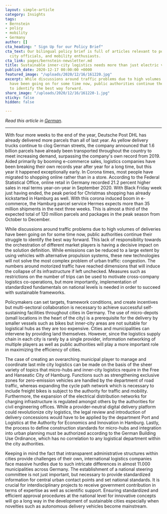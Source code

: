 ```yaml
---
layout: simple-article
category: Insights
tags:
- Bernstein
- policy
- mobility
- Germany
author: []
cta_heading: " Sign Up for our Policy Brief"
cta_text: Our bilingual policy brief is full of articles relevant to policymakers,
  city officials, and mobility enthusiasts.
cta_link: pages/bernstein-newsletter.md
title: Sustainable inner-city logistics needs more than just electric vehicles
publish_date: 2020-12-17 00:00:00 +0000
featured_image: "/uploads/2020/12/16/161220.jpg"
excerpt: While discussions around traffic problems due to high volumes of deliveries
  have been going on for some time now, public authorities continue their struggle
  to identify the best way forward.
share_image: "/uploads/2020/12/16/161220-1.jpg"
sticky: false
hidden: false

---
```

_Read this article in_ [_German_](https://bernstein-group.com/2020/12/16/nachhaltige-innerstaedtische-logistik-benoetigt-mehr-als-elektrofahrzeuge/).

***

With four more weeks to the end of the year, Deutsche Post DHL has already delivered more parcels than all of last year. As yellow delivery trucks continue to clog German streets, the company announced that 1.6 billion parcels have already been transported throughout the country to meet increasing demand, surpassing the company's own record from 2019. Aided primarily by booming e-commerce sales, logistics companies have been breaking their own records year after year for a long time, but this year it happened exceptionally early. In Corona times, most people have migrated to shopping online rather than in a store. According to the Federal Statistical Office, online retail in Germany recorded 21.2 percent higher sales in real terms year-on-year in September 2020. With Black Friday week just having ended, the peak period for Christmas shopping has already kickstarted in Hamburg as well. With this corona induced boom in e-commerce, the Hamburg parcel service Hermes expects more than 35 million shipments in the next three weeks. This is almost a third of the expected total of 120 million parcels and packages in the peak season from October to December.

While discussions around traffic problems due to high volumes of deliveries have been going on for some time now, public authorities continue their struggle to identify the best way forward. This lack of responsibility towards the orchestration of different market players is having a decisive impact on the solution definition. While emissions can be reduced to a large extent by using vehicles with alternative propulsion systems, these new technologies will not solve the most complex problem of urban traffic: congestion. The numbers around motorized traffic have reached dimensions that will induce the collapse of its infrastructure if left unchecked. Measures such as restrictions on the number of trips can be used to motivate cross-company logistics co-operations, but more importantly, implementation of standardized fundamentals on national levels is needed in order to succeed with sustainable frameworks.

Policymakers can set targets, framework conditions, and create incentives but multi-sectoral collaboration is necessary to achieve successful self-sustaining facilities throughout cities in Germany. The use of micro-depots (small locations in the heart of the city) is a prerequisite for the delivery by smaller vessels such as bikes but inner-city areas are not suitable for logistical hubs as they are too expensive. Cities and municipalities can intervene by providing land themselves. However, since the logistics supply chain in each city is rarely by a single provider, information networking of multiple players as well as public authorities will play a more important role in maximizing the efficiency of cities.

The case of creating an overarching municipal player to manage and coordinate last mile city logistics can be made on the basis of the sheer variety of topics that micro-hubs and inner-city logistics require in the Free and Hanseatic City of Hamburg. Functions such as strengthening exclusive zones for zero-emission vehicles are handled by the department of road traffic, whereas expanding the cycle path network which is necessary to include freight bikes is subject to the authority for traffic and mobility. Furthermore, the expansion of the electrical distribution networks for charging infrastructure is regulated amongst others by the authorities for civil engineering offices. While a provider-neutral digital delivery platform could revolutionize city logistics, the legal review and introduction of delivery concessions would have to be applied by the department Port and Logistics at the Authority for Economics and Innovation in Hamburg. Lastly, the process to define construction standards for micro-hubs and integration into urban planning must be authorized according to the German Building Use Ordinance, which has no correlation to any logistical department within the city authorities.

Keeping in mind the fact that intransparent administrative structures within cities provide challenges of their own, international logistics companies face massive hurdles due to such intricate differences in almost 11.000 municipalities across Germany. The establishment of a national steering committee is not just important, but necessary to provide standardized information for central urban contact points and set national standards. It is crucial for interdisciplinary projects to receive government contribution in terms of expertise as well as scientific support. Ensuring standardized and efficient approval procedures at the national level for innovative concepts will go a long way in the development of sustainable cities especially when novelties such as autonomous delivery vehicles become mainstream.